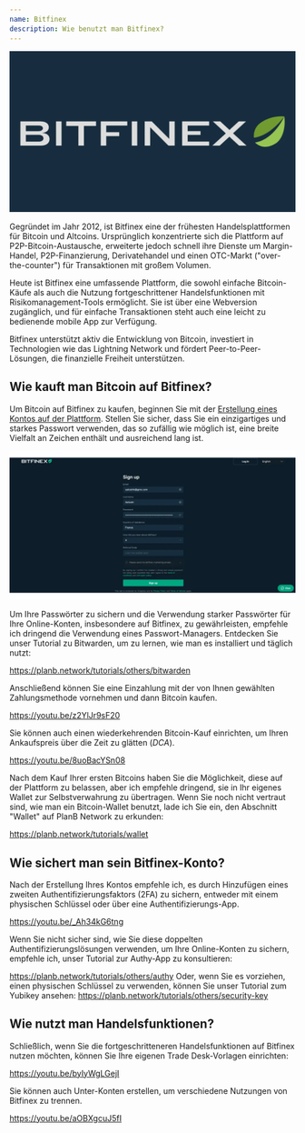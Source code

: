 ```yaml
---
name: Bitfinex
description: Wie benutzt man Bitfinex?
---
```

![cover](assets/cover.webp)

Gegründet im Jahr 2012, ist Bitfinex eine der frühesten Handelsplattformen für Bitcoin und Altcoins. Ursprünglich konzentrierte sich die Plattform auf P2P-Bitcoin-Austausche, erweiterte jedoch schnell ihre Dienste um Margin-Handel, P2P-Finanzierung, Derivatehandel und einen OTC-Markt ("over-the-counter") für Transaktionen mit großem Volumen.

Heute ist Bitfinex eine umfassende Plattform, die sowohl einfache Bitcoin-Käufe als auch die Nutzung fortgeschrittener Handelsfunktionen mit Risikomanagement-Tools ermöglicht. Sie ist über eine Webversion zugänglich, und für einfache Transaktionen steht auch eine leicht zu bedienende mobile App zur Verfügung.

Bitfinex unterstützt aktiv die Entwicklung von Bitcoin, investiert in Technologien wie das Lightning Network und fördert Peer-to-Peer-Lösungen, die finanzielle Freiheit unterstützen.

## Wie kauft man Bitcoin auf Bitfinex?

Um Bitcoin auf Bitfinex zu kaufen, beginnen Sie mit der [Erstellung eines Kontos auf der Plattform](https://www.bitfinex.com/sign-up/). Stellen Sie sicher, dass Sie ein einzigartiges und starkes Passwort verwenden, das so zufällig wie möglich ist, eine breite Vielfalt an Zeichen enthält und ausreichend lang ist.

![BITFINEX](assets/notext/01.webp)

Um Ihre Passwörter zu sichern und die Verwendung starker Passwörter für Ihre Online-Konten, insbesondere auf Bitfinex, zu gewährleisten, empfehle ich dringend die Verwendung eines Passwort-Managers. Entdecken Sie unser Tutorial zu Bitwarden, um zu lernen, wie man es installiert und täglich nutzt:

https://planb.network/tutorials/others/bitwarden

Anschließend können Sie eine Einzahlung mit der von Ihnen gewählten Zahlungsmethode vornehmen und dann Bitcoin kaufen.

https://youtu.be/z2YlJr9sF20

Sie können auch einen wiederkehrenden Bitcoin-Kauf einrichten, um Ihren Ankaufspreis über die Zeit zu glätten (*DCA*).

https://youtu.be/8uoBacYSn08

Nach dem Kauf Ihrer ersten Bitcoins haben Sie die Möglichkeit, diese auf der Plattform zu belassen, aber ich empfehle dringend, sie in Ihr eigenes Wallet zur Selbstverwahrung zu übertragen. Wenn Sie noch nicht vertraut sind, wie man ein Bitcoin-Wallet benutzt, lade ich Sie ein, den Abschnitt "Wallet" auf PlanB Network zu erkunden:

https://planb.network/tutorials/wallet

## Wie sichert man sein Bitfinex-Konto?

Nach der Erstellung Ihres Kontos empfehle ich, es durch Hinzufügen eines zweiten Authentifizierungsfaktors (2FA) zu sichern, entweder mit einem physischen Schlüssel oder über eine Authentifizierungs-App.

https://youtu.be/_Ah34kG6tng

Wenn Sie nicht sicher sind, wie Sie diese doppelten Authentifizierungslösungen verwenden, um Ihre Online-Konten zu sichern, empfehle ich, unser Tutorial zur Authy-App zu konsultieren:

https://planb.network/tutorials/others/authy
Oder, wenn Sie es vorziehen, einen physischen Schlüssel zu verwenden, können Sie unser Tutorial zum Yubikey ansehen:
https://planb.network/tutorials/others/security-key

## Wie nutzt man Handelsfunktionen?

Schließlich, wenn Sie die fortgeschritteneren Handelsfunktionen auf Bitfinex nutzen möchten, können Sie Ihre eigenen Trade Desk-Vorlagen einrichten:

https://youtu.be/byIyWgLGejI

Sie können auch Unter-Konten erstellen, um verschiedene Nutzungen von Bitfinex zu trennen.

https://youtu.be/aOBXgcuJ5fI
